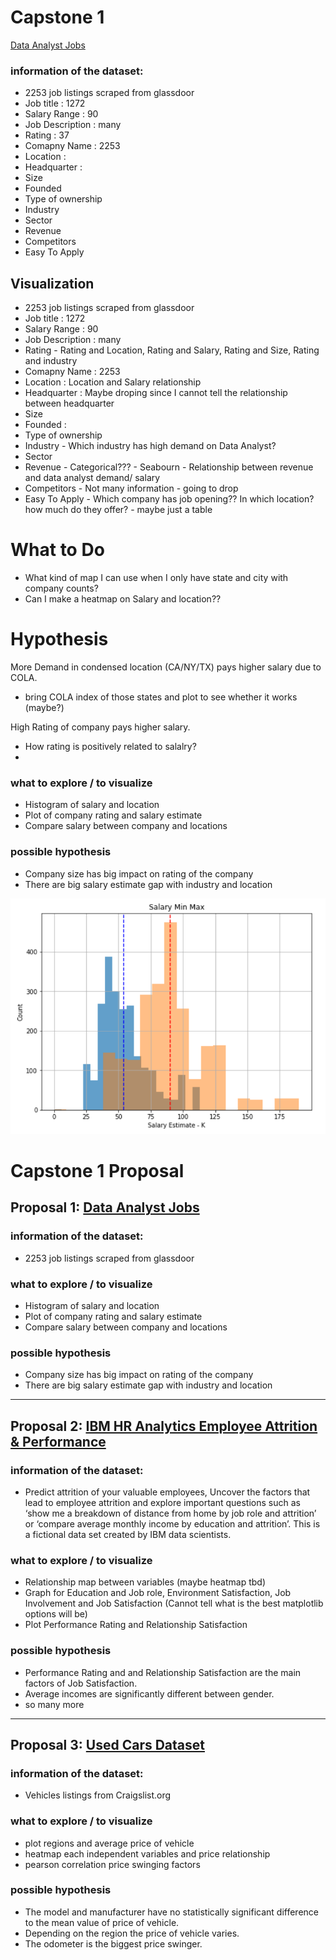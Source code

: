 # Capstone 1

[Data Analyst Jobs](https://www.kaggle.com/andrewmvd/data-analyst-jobs)

### information of the dataset:
  - 2253 job listings scraped from glassdoor
  - Job title :  1272
  - Salary Range :  90 
  - Job Description :  many
  - Rating : 37
  - Comapny Name : 2253
  - Location : 
  - Headquarter : 
  - Size
  - Founded
  - Type of ownership
  - Industry
  - Sector
  - Revenue
  - Competitors 
  - Easy To Apply

## Visualization 

 - 2253 job listings scraped from glassdoor
  - Job title :  1272
  - Salary Range :  90 
  - Job Description :  many
  - Rating - Rating and  Location, Rating and Salary, Rating and Size, Rating and industry
  - Comapny Name : 2253
  - Location : Location and Salary relationship
  - Headquarter : Maybe droping since I cannot tell the relationship between headquarter 
  - Size
  - Founded :
  - Type of ownership
  - Industry - Which industry has high demand on Data Analyst?
  - Sector
  - Revenue - Categorical??? - Seabourn - Relationship between revenue and data analyst demand/ salary  
  - Competitors - Not many information - going to drop
  - Easy To Apply  - Which company has job opening?? In which location? how much do they offer? - maybe just a table

# What to Do 

- What kind of map I can use when I only have state and city with company counts?
- Can I make a heatmap on Salary and location??

# Hypothesis 

More Demand in condensed location (CA/NY/TX) pays higher salary due to COLA.
  - bring COLA index of those states and plot to see whether it works (maybe?)

High Rating of company pays higher salary. 
  - How rating is positively related to salalry?
  - 


### what to explore / to visualize  
- Histogram of salary and location 
- Plot of company rating and salary estimate
- Compare salary between company and locations

### possible hypothesis
  - Company size has big impact on rating of the company
  - There are big salary estimate gap with industry and location 




![](img/minmaxsal.png)


# Capstone 1 Proposal

##  Proposal 1:  [Data Analyst Jobs](https://www.kaggle.com/andrewmvd/data-analyst-jobs)

### information of the dataset:
  - 2253 job listings scraped from glassdoor

### what to explore / to visualize  
- Histogram of salary and location 
- Plot of company rating and salary estimate
- Compare salary between company and locations

### possible hypothesis
  - Company size has big impact on rating of the company
  - There are big salary estimate gap with industry and location 


-------



##   Proposal 2: [IBM HR Analytics Employee Attrition & Performance](https://www.kaggle.com/pavansubhasht/ibm-hr-analytics-attrition-dataset?select=WA_Fn-UseC_-HR-Employee-Attrition.csv)

### information of the dataset:
  - Predict attrition of your valuable employees, Uncover the factors that lead to employee attrition and explore important questions such as ‘show me a breakdown of distance from home by job role and attrition’ or ‘compare average monthly income by education and attrition’. This is a fictional data set created by IBM data scientists.

###  what to explore / to visualize
  - Relationship map between variables (maybe heatmap tbd)
  - Graph for Education and Job role, Environment Satisfaction, Job Involvement and Job Satisfaction (Cannot tell what is the best matplotlib options will be)
  - Plot Performance Rating and Relationship Satisfaction

###  possible hypothesis

- Performance Rating and and Relationship Satisfaction are the main factors of Job Satisfaction.
- Average incomes are significantly different between gender.
- so many more

-------

##  Proposal 3: [Used Cars Dataset](https://www.kaggle.com/austinreese/craigslist-carstrucks-data)

### information of the dataset:
  - Vehicles listings from Craigslist.org

### what to explore / to visualize  
  - plot regions and average price of vehicle
  - heatmap each independent variables and price relationship                       
  - pearson correlation price swinging factors
 
###  possible hypothesis
  - The model and manufacturer have no statistically significant difference to the mean value of price of vehicle.
  - Depending on the region the price of vehicle varies.
  - The odometer is the biggest price swinger.


